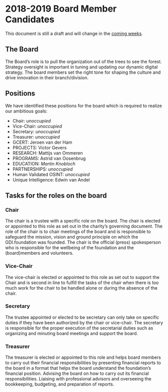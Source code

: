 # 2018-2019 Board Member Candidates

This document is still a draft and will change in the [coming weeks](https://www.timeanddate.com/countdown/generic?iso=20181028T2019&p0=1314&msg=GDI.foundation+is+ready+for+2019&font=sanserif).

## The Board
The Board’s role is to pull the organization out of the trees to see the forest. Strategy oversight is important in tuning and updating our dynamic digital strategy. The board members set the right tone for shaping the culture and drive innovation in their branch/division.

## Positions
We have identified these positions for the board which is required to realize our ambitious goals:

- Chair: *unoccupied*
- Vice-Chair: *unoccupied*
- Secretary: *unoccupied*
- Treasurer: *unoccupied*
- GCERT: Jeroen van der Ham
- PROJECTS: Victor Gevers
- RESEARCH: Mattijs van Ommeren
- PROGRAMS: Astrid van Oosenbrug
- EDUCATION: *Martin Knobloch*
- PARTNERSHIPS: *unoccupied*
- Human Validated OSINT: *unoccupied*
- Unique Intelligence: Edwin van Andel

## Tasks for the roles on the board

### Chair
The chair is a trustee with a specific role on the board. The chair is elected or appointed to this role as set out in the charity’s governing document. The role of the chair is to chair meetings of the board and is responsible to safeguard the mission, vision and ground principle on which the GDI.foundation was founded. The chair is the official (press) spokesperson who is responsible for the wellbeing of the foundation and the (board)members and volunteers.

### Vice-Chair
The vice-chair is elected or appointed to this role as set out to support the Chair and is second in line to fulfill the tasks of the chair when there is too much work for the chair to be handled alone or during the absence of the chair.

### Secretary
The trustee appointed or elected to be secretary can only take on specific duties if they have been authorized by the chair or vice-chair. The secretary is responsible for the proper execution of the secretarial duties such as organizing and minuting board meetings and support the board.

### Treasurer
The treasurer is elected or appointed to this role and helps board members to carry out their financial responsibilities by presenting financial reports to the board in a format that helps the board understand the foundation’s financial position. Advising the board on how to carry out its financial responsibilities. Liaising with professional advisors and overseeing the bookkeeping, budgeting, and preparation of reports.
